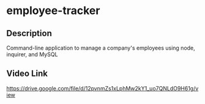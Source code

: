 # employee-tracker

## Description
Command-line application to manage a company's employees using node, inquirer, and MySQL

## Video Link
https://drive.google.com/file/d/12pvnmZs1xLphMw2kY1_uo7QNLdO9H61g/view